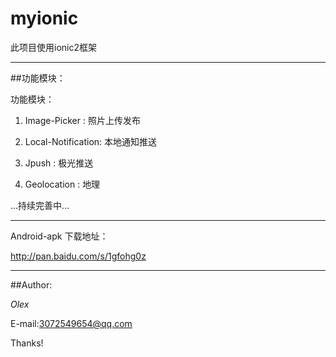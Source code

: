 # myionic

此项目使用ionic2框架
***
##功能模块：


功能模块：

1. Image-Picker : 照片上传发布


2. Local-Notification: 本地通知推送

3. Jpush :  极光推送

4. Geolocation :  地理

...持续完善中...
***
Android-apk 下载地址：

http://pan.baidu.com/s/1gfohg0z
***
##Author:

*Olex*

E-mail:3072549654@qq.com

Thanks!

